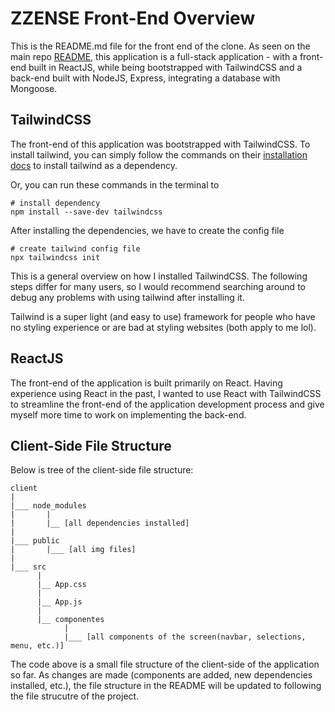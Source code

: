 # ZZENSE Front-End Overview
This is the README.md file for the front end of the clone. As seen on the main
repo [README](../README.md), this application is a full-stack application - with
a front-end built in ReactJS, while being bootstrapped with TailwindCSS and a
back-end built with NodeJS, Express, integrating a database with Mongoose.

## TailwindCSS
The front-end of this application was bootstrapped with TailwindCSS. To install
tailwind, you can simply follow the commands on their [installation docs](https://tailwindcss.com/docs/guides/create-react-app)
to install tailwind as a dependency.

Or, you can run these commands in the terminal to
```console
# install dependency
npm install --save-dev tailwindcss
```
After installing the dependencies, we have to create the config file
```console
# create tailwind config file
npx tailwindcss init
```

This is a general overview on how I installed TailwindCSS. The following steps 
differ for many users, so I would recommend searching around to debug any problems
with using tailwind after installing it.

Tailwind is a super light (and easy to use) framework for people who have no
styling experience or are bad at styling websites (both apply to me lol).

## ReactJS
The front-end of the application is built primarily on React. Having experience
using React in the past, I wanted to use React with TailwindCSS to streamline the
front-end of the application development process and give myself more time to
work on implementing the back-end.

## Client-Side File Structure
Below is tree of the client-side file structure:
```console
client
|
|___ node_modules
|       |
|       |__ [all dependencies installed]
|
|___ public
|       |___ [all img files]
|
|___ src
      |
      |__ App.css
      |
      |__ App.js
      |
      |__ componentes
            |
            |___ [all components of the screen(navbar, selections, menu, etc.)]
```

The code above is a small file structure of the client-side of the application 
so far. As changes are made (components are added, new dependencies installed, 
etc.), the file structure in the README will be updated to following the file
strucutre of the project.

